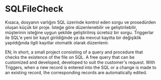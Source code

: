 # SQLFileCheck

Kısaca, dosyanın varlığını SQL üzerinde kontrol eden sorgu ve prosedürden oluşan küçük bir proje.
İsteğe göre düzenlenebilir ve geliştirilebilir, müşterinin isteğine uygun şekilde geliştirilmiş ücretsiz bir sorgu.
Triggerlar ile SQL'e yeni bir kayıt girildiğinde ya da mevcut kayıtta bir değişiklik yapıldığında ilgili kayıtlar otomatik olarak düzenlenir.

EN;
In short, a small project consisting of a query and procedure that checks the existence of the file on SQL. 
A free query that can be customized and developed, developed to suit the customer's request. 
With Triggers, when a new record is entered into the SQL or a change is made to an existing record, the corresponding records are automatically edited.
